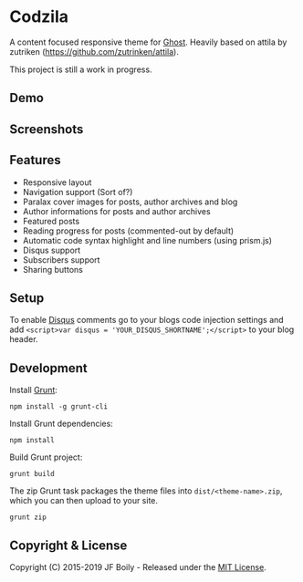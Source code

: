 # Codzila

A content focused responsive theme for [Ghost](http://github.com/tryghost/ghost/).
Heavily based on attila by zutriken (https://github.com/zutrinken/attila).

This project is still a work in progress.

## Demo



## Screenshots


## Features

* Responsive layout
* Navigation support (Sort of?)
* Paralax cover images for posts, author archives and blog
* Author informations for posts and author archives
* Featured posts
* Reading progress for posts (commented-out by default)
* Automatic code syntax highlight and line numbers (using prism.js)
* Disqus support
* Subscribers support
* Sharing buttons

## Setup

To enable [Disqus](https://disqus.com/) comments go to your blogs code injection settings and add `<script>var disqus = 'YOUR_DISQUS_SHORTNAME';</script>` to your blog header.

## Development

Install [Grunt](http://gruntjs.com/getting-started/):

	npm install -g grunt-cli

Install Grunt dependencies:

	npm install

Build Grunt project:

	grunt build

The zip Grunt task packages the theme files into `dist/<theme-name>.zip`, which you can then upload to your site.

	grunt zip

## Copyright & License

Copyright (C) 2015-2019 JF Boily - Released under the [MIT License](https://github.com/jfboily/codzila/blob/master/LICENSE).
